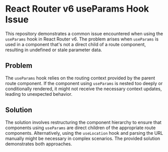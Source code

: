# React Router v6 useParams Hook Issue

This repository demonstrates a common issue encountered when using the `useParams` hook in React Router v6.  The problem arises when `useParams` is used in a component that's not a direct child of a route component, resulting in undefined or stale parameter data.

## Problem

The `useParams` hook relies on the routing context provided by the parent route component. If the component using `useParams` is nested too deeply or conditionally rendered, it might not receive the necessary context updates, leading to unexpected behavior.

## Solution

The solution involves restructuring the component hierarchy to ensure that components using `useParams` are direct children of the appropriate route components.  Alternatively, using the `useLocation` hook and parsing the URL manually might be necessary in complex scenarios.  The provided solution demonstrates both approaches.